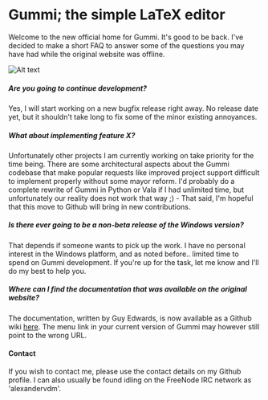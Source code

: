 # Gummi; the simple LaTeX editor
Welcome to the new official home for Gummi. It's good to be back. I've decided to make a short FAQ to answer some of the questions you may have had while the original website was offline. 

![Alt text](/../screenshots/screenshots/gummi-065-main.png?raw=true "gummi 0.6.5 main")

##### Are you going to continue development?
Yes, I will start working on a new bugfix release right away. No release date yet, but it shouldn't take long to fix some of the minor existing annoyances. 

##### What about implementing feature X?
Unfortunately other projects I am currently working on take priority for the time being. There are some architectural aspects about the Gummi codebase that make popular requests like improved project support difficult to implement properly without some mayor reform. I'd probably do a complete rewrite of Gummi in Python or Vala if I had unlimited time, but unfortunately our reality does not work that way ;) - That said, I'm hopeful that this move to Github will bring in new contributions. 

##### Is there ever going to be a non-beta release of the Windows version?
That depends if someone wants to pick up the work. I have no personal interest in the Windows platform, and as noted before.. limited time to spend on Gummi development. If you're up for the task, let me know and I'll do my best to help you. 

##### Where can I find the documentation that was available on the original website?

The documentation, written by Guy Edwards, is now available as a Github wiki [here](https://github.com/alexandervdm/gummi/wiki). The menu link in your current version of Gummi may however still point to the wrong URL. 

#### Contact

If you wish to contact me, please use the contact details on my Github profile. I can also usually be found idling on the FreeNode IRC network as 'alexandervdm'. 

